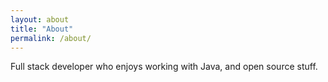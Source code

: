 ```yaml
---
layout: about
title: "About"
permalink: /about/
---
```


Full stack developer who enjoys working with Java, and open source stuff. 
